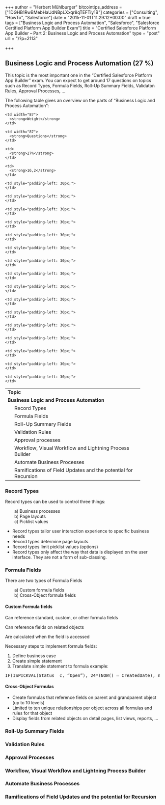 +++
author = "Herbert Mühlburger"
bitcointips_address = ["1DGHB1RwBMebHaUdNBpLXxqr8qTEFTiy1B"]
categories = ["Consulting", "HowTo", "Salesforce"]
date = "2015-11-01T11:29:12+00:00"
draft = true
tags = ["Business Logic and Process Automation", "Salesforce", "Salesforce Certified Platform App Builder Exam"]
title = "Certified Salesforce Platform App Builder – Part 2: Business Logic and Process Automation"
type = "post"
url = "/?p=2113"

+++
## Business Logic and Process Automation (27 %)

This topic is the most important one in the &#8220;Certified Salesforce Platform App Builder&#8221; exam. You can expect to get around 17 questions on topics such as Record Types, Formula Fields, Roll-Up Summary Fields, Validaton Rules, Approval Processes, &#8230;

The following table gives an overview on the parts of &#8220;Business Logic and Process Automation&#8221;:

<table width="598">
  <tr>
    <td width="424">
      <strong>Topic</strong>
    </td>
    
    <td width="87">
      <strong>Weight</strong>
    </td>
    
    <td width="87">
      <strong>Questions</strong>
    </td>
  </tr>
  
  <tr>
    <td>
      <strong>Business Logic and Process Automation</strong>
    </td>
    
    <td>
      <strong>27%</strong>
    </td>
    
    <td>
      <strong>16,2</strong>
    </td>
  </tr>
  
  <tr>
    <td style="padding-left: 30px;">
      Record Types
    </td>
    
    <td style="padding-left: 30px;">
    </td>
    
    <td style="padding-left: 30px;">
    </td>
  </tr>
  
  <tr style="padding-left: 30px;">
    <td style="padding-left: 30px;">
      Formula Fields
    </td>
    
    <td style="padding-left: 30px;">
    </td>
    
    <td style="padding-left: 30px;">
    </td>
  </tr>
  
  <tr style="padding-left: 30px;">
    <td style="padding-left: 30px;">
      Roll-Up Summary Fields
    </td>
    
    <td style="padding-left: 30px;">
    </td>
    
    <td style="padding-left: 30px;">
    </td>
  </tr>
  
  <tr style="padding-left: 30px;">
    <td style="padding-left: 30px;">
      Validation Rules
    </td>
    
    <td style="padding-left: 30px;">
    </td>
    
    <td style="padding-left: 30px;">
    </td>
  </tr>
  
  <tr style="padding-left: 30px;">
    <td style="padding-left: 30px;">
      Approval processes
    </td>
    
    <td style="padding-left: 30px;">
    </td>
    
    <td style="padding-left: 30px;">
    </td>
  </tr>
  
  <tr style="padding-left: 30px;">
    <td style="padding-left: 30px;">
      Workflow, Visual Workflow and Lightning Process Builder
    </td>
    
    <td style="padding-left: 30px;">
    </td>
    
    <td style="padding-left: 30px;">
    </td>
  </tr>
  
  <tr style="padding-left: 30px;">
    <td style="padding-left: 30px;">
      Automate Business Processes
    </td>
    
    <td style="padding-left: 30px;">
    </td>
    
    <td style="padding-left: 30px;">
    </td>
  </tr>
  
  <tr style="padding-left: 30px;">
    <td style="padding-left: 30px;">
      Ramifications of Field Updates and the potential for Recursion
    </td>
    
    <td style="padding-left: 30px;">
    </td>
    
    <td style="padding-left: 30px;">
    </td>
  </tr>
</table>

### Record Types

Record types can be used to control three things:

<p style="padding-left: 30px;">
  a) Business processes<br /> b) Page layouts<br /> c) Picklist values
</p>

  * Record types tailor user interaction experience to specific business needs
  * Record types determine page layouts
  * Record types limit picklist values (options)
  * Record types only affect the way that data is displayed on the user interface. They are not a form of sub-classing.

### Formula Fields

There are two types of Formula Fields

<p style="padding-left: 30px;">
  a) Custom formula fields<br /> b) Cross-Object formula fields
</p>

#### Custom Formula fields

Can reference standard, custom, or other formula fields

Can reference fields on related objects

Are calculated when the field is accessed

Necessary steps to implement formula fields:

  1. Define business case
  2. Create simple statement
  3. Translate simple statement to formula example:

<pre>IF(ISPICKVAL(Status__c, “Open”), 24*(NOW() – CreatedDate), null))</pre>

#### Cross-Object Formulas

  * Create formulas that reference fields on parent and grandparent object (up to 10 levels)
  * Limited to ten unique relationships per object across all formulas and rules for that object
  * Display fields from related objects on detail pages, list views, reports, …

### Roll-Up Summary Fields

### Validation Rules

### Approval Processes

### Workflow, Visual Workflow and Lightning Process Builder

### Automate Business Processes

### Ramifications of Field Updates and the potential for Recursion

##